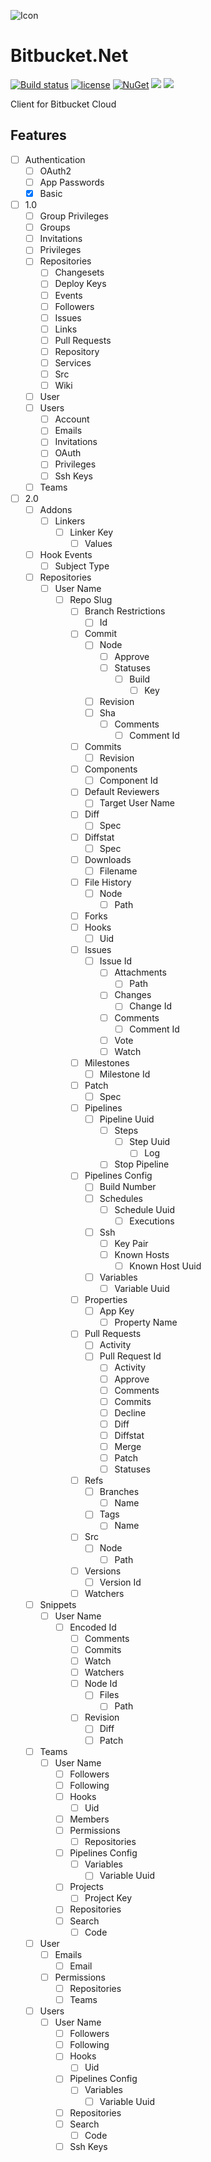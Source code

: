 ![Icon](https://i.imgur.com/OsDAzyV.png)
# Bitbucket.Net 
[![Build status](https://ci.appveyor.com/api/projects/status/e6syxlce88nlg75d?svg=true)](https://ci.appveyor.com/project/lvermeulen/bitbucket-cloud-net)
 [![license](https://img.shields.io/github/license/lvermeulen/Bitbucket.Cloud.Net.svg?maxAge=2592000)](https://github.com/lvermeulen/Bitbucket.Cloud.Net/blob/master/LICENSE) [![NuGet](https://img.shields.io/nuget/vpre/Bitbucket.Cloud.Net.svg?maxAge=2592000)](https://www.nuget.org/packages/Bitbucket.Cloud.Net/) 
 ![](https://img.shields.io/badge/.net-4.5.2-yellowgreen.svg) ![](https://img.shields.io/badge/netstandard-1.4-yellowgreen.svg)

Client for Bitbucket Cloud

## Features
* [ ] Authentication
	* [ ] OAuth2
	* [ ] App Passwords
	* [X] Basic
* [ ] 1.0
	* [ ] Group Privileges
	* [ ] Groups
	* [ ] Invitations
	* [ ] Privileges
	* [ ] Repositories
		* [ ] Changesets
		* [ ] Deploy Keys
		* [ ] Events
		* [ ] Followers
		* [ ] Issues
		* [ ] Links
		* [ ] Pull Requests
		* [ ] Repository
		* [ ] Services
		* [ ] Src
		* [ ] Wiki
	* [ ] User
	* [ ] Users
		* [ ] Account
		* [ ] Emails
		* [ ] Invitations
		* [ ] OAuth
		* [ ] Privileges
		* [ ] Ssh Keys
	* [ ] Teams
* [ ] 2.0
	* [ ] Addons
		* [ ] Linkers
			* [ ] Linker Key
				* [ ] Values
	* [ ] Hook Events
		* [ ] Subject Type
	* [ ] Repositories
		* [ ] User Name
			* [ ] Repo Slug
				* [ ] Branch Restrictions
					* [ ] Id
				* [ ] Commit
					* [ ] Node
						* [ ] Approve
						* [ ] Statuses
							* [ ] Build
								* [ ] Key
					* [ ] Revision
					* [ ] Sha
						* [ ] Comments
							* [ ] Comment Id
				* [ ] Commits
					* [ ] Revision
				* [ ] Components
					* [ ] Component Id
				* [ ] Default Reviewers
					* [ ] Target User Name
				* [ ] Diff
					* [ ] Spec
				* [ ] Diffstat
					* [ ] Spec
				* [ ] Downloads
					* [ ] Filename
				* [ ] File History
					* [ ] Node
						* [ ] Path
				* [ ] Forks
				* [ ] Hooks
					* [ ] Uid
				* [ ] Issues
					* [ ] Issue Id
						* [ ] Attachments
							* [ ] Path
						* [ ] Changes
							* [ ] Change Id
						* [ ] Comments
							* [ ] Comment Id
						* [ ] Vote
						* [ ] Watch
				* [ ] Milestones
					* [ ] Milestone Id
				* [ ] Patch
					* [ ] Spec
				* [ ] Pipelines
					* [ ] Pipeline Uuid
						* [ ] Steps
							* [ ] Step Uuid
								* [ ] Log
						* [ ] Stop Pipeline
				* [ ] Pipelines Config
					* [ ] Build Number
					* [ ] Schedules
						* [ ] Schedule Uuid
							* [ ] Executions
					* [ ] Ssh
						* [ ] Key Pair
						* [ ] Known Hosts
							* [ ] Known Host Uuid
					* [ ] Variables
						* [ ] Variable Uuid
				* [ ] Properties
					* [ ] App Key
						* [ ] Property Name
				* [ ] Pull Requests
					* [ ] Activity
					* [ ] Pull Request Id
						* [ ] Activity
						* [ ] Approve
						* [ ] Comments
						* [ ] Commits
						* [ ] Decline
						* [ ] Diff
						* [ ] Diffstat
						* [ ] Merge
						* [ ] Patch
						* [ ] Statuses
				* [ ] Refs
					* [ ] Branches
						* [ ] Name
					* [ ] Tags
						* [ ] Name
				* [ ] Src
					* [ ] Node
						* [ ] Path
				* [ ] Versions
					* [ ] Version Id
				* [ ] Watchers
	* [ ] Snippets
		* [ ] User Name
			* [ ] Encoded Id
				* [ ] Comments
				* [ ] Commits
				* [ ] Watch
				* [ ] Watchers
				* [ ] Node Id
					* [ ] Files
						* [ ] Path
				* [ ] Revision
					* [ ] Diff
					* [ ] Patch
	* [ ] Teams
		* [ ] User Name
			* [ ] Followers
			* [ ] Following
			* [ ] Hooks
				* [ ] Uid
			* [ ] Members
			* [ ] Permissions
				* [ ] Repositories
			* [ ] Pipelines Config
				* [ ] Variables
					* [ ] Variable Uuid
			* [ ] Projects
				* [ ] Project Key
			* [ ] Repositories
			* [ ] Search
				* [ ] Code
	* [ ] User
		* [ ] Emails
			* [ ] Email
		* [ ] Permissions
			* [ ] Repositories
			* [ ] Teams
	* [ ] Users
		* [ ] User Name
			* [ ] Followers
			* [ ] Following
			* [ ] Hooks
				* [ ] Uid
			* [ ] Pipelines Config
				* [ ] Variables
					* [ ] Variable Uuid
			* [ ] Repositories
			* [ ] Search
				* [ ] Code
			* [ ] Ssh Keys
